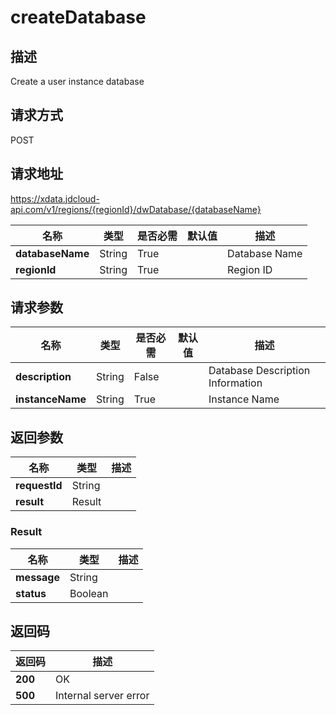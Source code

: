 # createDatabase


## 描述
Create a user instance database

## 请求方式
POST

## 请求地址
https://xdata.jdcloud-api.com/v1/regions/{regionId}/dwDatabase/{databaseName}

|名称|类型|是否必需|默认值|描述|
|---|---|---|---|---|
|**databaseName**|String|True| |Database Name|
|**regionId**|String|True| |Region ID|

## 请求参数
|名称|类型|是否必需|默认值|描述|
|---|---|---|---|---|
|**description**|String|False| |Database Description Information|
|**instanceName**|String|True| |Instance Name|


## 返回参数
|名称|类型|描述|
|---|---|---|
|**requestId**|String| |
|**result**|Result| |

### Result
|名称|类型|描述|
|---|---|---|
|**message**|String| |
|**status**|Boolean| |

## 返回码
|返回码|描述|
|---|---|
|**200**|OK|
|**500**|Internal server error|

